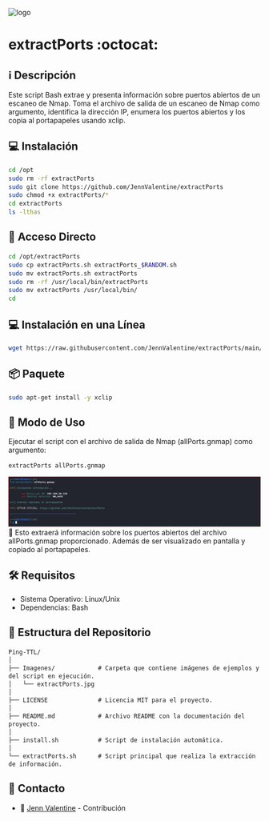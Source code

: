 ﻿![logo](https://img.freepik.com/vector-premium/pelirroja-anime-error-404-pagina-no-encontrada_150972-657.jpg?w=826)

# extractPorts :octocat: 

## :information_source: Descripción
Este script Bash extrae y presenta información sobre puertos abiertos de un escaneo de Nmap.
Toma el archivo de salida de un escaneo de Nmap como argumento, identifica la dirección IP,
enumera los puertos abiertos y los copia al portapapeles usando xclip.

## :computer: Instalación
```bash
cd /opt
sudo rm -rf extractPorts
sudo git clone https://github.com/JennValentine/extractPorts
sudo chmod +x extractPorts/*
cd extractPorts
ls -lthas
```

## :key: Acceso Directo
```bash
cd /opt/extractPorts
sudo cp extractPorts.sh extractPorts_$RANDOM.sh
sudo mv extractPorts.sh extractPorts
sudo rm -rf /usr/local/bin/extractPorts
sudo mv extractPorts /usr/local/bin/
cd
```

## :computer: Instalación en una Línea
```bash
wget https://raw.githubusercontent.com/JennValentine/extractPorts/main/install.sh; sudo chmod +x install.sh; sudo ./install.sh; sudo rm -rf install.sh
```

## :package: Paquete
```bash
sudo apt-get install -y xclip
```

## :rocket: Modo de Uso

Ejecutar el script con el archivo de salida de Nmap (allPorts.gnmap) como argumento:

```bash
extractPorts allPorts.gnmap
```
![logo](https://github.com/JennValentine/extractPorts/blob/main/Imagenes/extractPorts.jpg)
:memo: Esto extraerá información sobre los puertos abiertos del archivo allPorts.gnmap proporcionado. 
Además de ser visualizado en pantalla y copiado al portapapeles.

## :hammer_and_wrench: Requisitos 

- Sistema Operativo: Linux/Unix
- Dependencias: Bash

## :open_file_folder: Estructura del Repositorio

```plaintext
Ping-TTL/
│
├── Imagenes/            # Carpeta que contiene imágenes de ejemplos y del script en ejecución.
│   └── extractPorts.jpg
│
├── LICENSE              # Licencia MIT para el proyecto.
│
├── README.md            # Archivo README con la documentación del proyecto.
│
├── install.sh           # Script de instalación automática.
│
└── extractPorts.sh      # Script principal que realiza la extracción de información.
```

## :email: Contacto
* :busts_in_silhouette: [Jenn Valentine](https://t.me/JennValentine) - Contribución